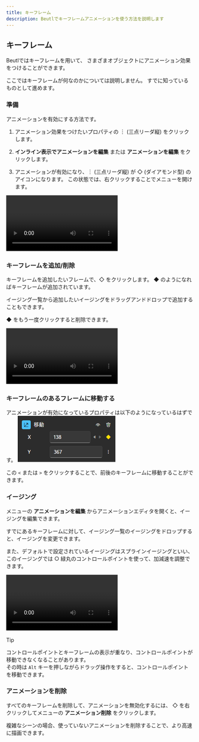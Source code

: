 ```yaml
---
title: キーフレーム
description: Beutlでキーフレームアニメーションを使う方法を説明します
---
```


## キーフレーム

Beutlではキーフレームを用いて、
さまざまオブジェクトにアニメーション効果をつけることができます。

ここではキーフレームが何なのかについては説明しません。
すでに知っているものとして進めます。

### 準備
アニメーションを有効にする方法です。
1. アニメーション効果をつけたいプロパティの ︙ (三点リーダ縦) をクリックします。

2. __インライン表示でアニメーションを編集__ または __アニメーションを編集__ をクリックします。

3. アニメーションが有効になり、︙ (三点リーダ縦) が ◇ (ダイアモンド型) のアイコンになります。
   この状態では、右クリックすることでメニューを開けます。

![](_images/6.keyframe/enable-animation.mp4)

### キーフレームを追加/削除

キーフレームを追加したいフレームで、◇ をクリックします。
◆ のようになればキーフレームが追加されています。

イージング一覧から追加したいイージングをドラッグアンドドロップで追加することもできます。

◆ をもう一度クリックすると削除できます。

![](_images/6.keyframe/edit-keyframe.mp4)

### キーフレームのあるフレームに移動する
アニメーションが有効になっているプロパティは以下のようになっているはずです。
![アニメーションが有効になっているプロパティエディタ](_images/6.keyframe/property.png)

この `<` または `>` をクリックすることで、前後のキーフレームに移動することができます。

### イージング
メニューの __アニメーションを編集__ からアニメーションエディタを開くと、イージングを編集できます。

すでにあるキーフレームに対して、イージング一覧のイージングをドロップすると、イージングを変更できます。

また、デフォルトで設定されているイージングはスプラインイージングといい、
このイージングでは ○ 緑丸のコントロールポイントを使って、加減速を調整できます。

![](_images/6.keyframe/easing.mp4)

> [!TIP]
> コントロールポイントとキーフレームの表示が重なり、コントロールポイントが移動できなくなることがあります。  
> その時は `Alt` キーを押しながらドラッグ操作をすると、コントロールポイントを移動できます。

### アニメーションを削除
すべてのキーフレームを削除して、アニメーションを無効化するには、
◇ を右クリックしてメニューの __アニメーション削除__ をクリックします。

複雑なシーンの場合、使っていないアニメーションを削除することで、より高速に描画できます。
